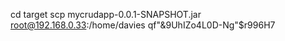 cd target 
scp mycrudapp-0.0.1-SNAPSHOT.jar root@192.168.0.33:/home/davies
qf"&9UhIZo4L0D-Ng"$r996H7
